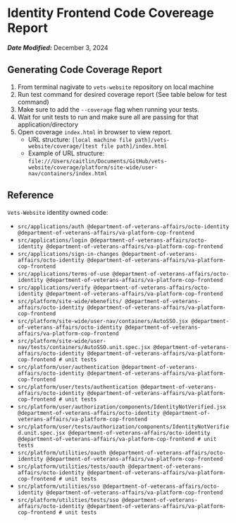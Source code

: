 # Identity Frontend Code Covereage Report

***Date Modified:*** December 3, 2024

## Generating Code Coverage Report
1. From terminal nagivate to ```vets-website``` repository on local machine
2. Run test command for desired coverage report (See table below for test command)
3. Make sure to add the ```--coverage``` flag when running your tests.
4. Wait for unit tests to run and make sure all are passing for that application/directory
5. Open coverage ```index.html``` in browser to view report.
   - URL structure: ```[local machine file path]/vets-website/coverage/[test file path]/index.html```
   - Example of URL structure: ```file:///Users/caitlin/Documents/GitHub/vets-website/coverage/platform/site-wide/user-nav/containers/index.html```

## Reference
```Vets-Website``` identity owned code:
- ```src/applications/auth @department-of-veterans-affairs/octo-identity @department-of-veterans-affairs/va-platform-cop-frontend```
- ```src/applications/login @department-of-veterans-affairs/octo-identity @department-of-veterans-affairs/va-platform-cop-frontend```
- ```src/applications/sign-in-changes @department-of-veterans-affairs/octo-identity @department-of-veterans-affairs/va-platform-cop-frontend```
- ```src/applications/terms-of-use @department-of-veterans-affairs/octo-identity @department-of-veterans-affairs/va-platform-cop-frontend```
- ```src/applications/verify @department-of-veterans-affairs/octo-identity @department-of-veterans-affairs/va-platform-cop-frontend```
- ```src/platform/site-wide/ebenefits/ @department-of-veterans-affairs/octo-identity @department-of-veterans-affairs/va-platform-cop-frontend```
- ```src/platform/site-wide/user-nav/containers/AutoSSO.jsx @department-of-veterans-affairs/octo-identity @department-of-veterans-affairs/va-platform-cop-frontend```
- ```src/platform/site-wide/user-nav/tests/containers/AutoSSO.unit.spec.jsx @department-of-veterans-affairs/octo-identity @department-of-veterans-affairs/va-platform-cop-frontend # unit tests```
- ```src/platform/user/authentication @department-of-veterans-affairs/octo-identity @department-of-veterans-affairs/va-platform-cop-frontend```
- ```src/platform/user/tests/authentication @department-of-veterans-affairs/octo-identity @department-of-veterans-affairs/va-platform-cop-frontend # unit tests```
- ```src/platform/user/authorization/components/IdentityNotVerified.jsx @department-of-veterans-affairs/octo-identity @department-of-veterans-affairs/va-platform-cop-frontend```
- ```src/platform/user/tests/authorization/components/IdentityNotVerified.unit.spec.jsx @department-of-veterans-affairs/octo-identity @department-of-veterans-affairs/va-platform-cop-frontend # unit tests```
- ```src/platform/utilities/oauth @department-of-veterans-affairs/octo-identity @department-of-veterans-affairs/va-platform-cop-frontend```
- ```src/platform/utilities/tests/oauth @department-of-veterans-affairs/octo-identity @department-of-veterans-affairs/va-platform-cop-frontend # unit tests```
- ```src/platform/utilities/sso @department-of-veterans-affairs/octo-identity @department-of-veterans-affairs/va-platform-cop-frontend```
- ```src/platform/utilities/tests/sso @department-of-veterans-affairs/octo-identity @department-of-veterans-affairs/va-platform-cop-frontend # unit tests```
